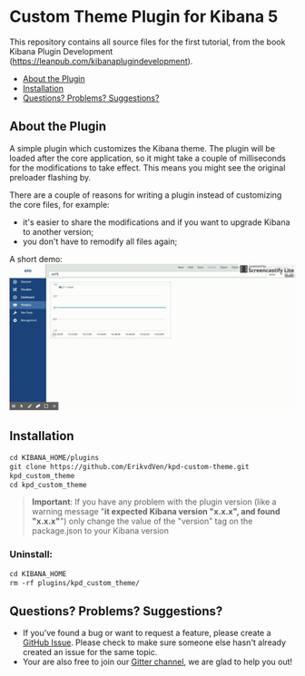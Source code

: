 # Custom Theme Plugin for Kibana 5

This repository contains all source files for the first tutorial, from the book Kibana Plugin Development (https://leanpub.com/kibanaplugindevelopment).

* [About the Plugin](#about-the-plugin)
* [Installation](#installation)
* [Questions? Problems? Suggestions?](#questions-problems-suggestions)

## About the Plugin
A simple plugin which customizes the Kibana theme. The plugin will be loaded after the core application, so it might take a couple of milliseconds for the modifications to take effect.
This means you might see the original preloader flashing by. 

There are a couple of reasons for writing a plugin instead of customizing the core files, for example:

- it's easier to share the modifications and if you want to upgrade Kibana to another version;
- you don't have to remodify all files again;

A short demo:
![Demo custom theme inclusive preloader](img/demo.gif?raw=true "Demo custom theme inclusive preloader")

## Installation
```
cd KIBANA_HOME/plugins
git clone https://github.com/ErikvdVen/kpd-custom-theme.git kpd_custom_theme
cd kpd_custom_theme
```
> **Important**: If you have any problem with the plugin version (like a warning message "**it expected Kibana version "x.x.x", and found "x.x.x"**") only change the value of the "version" tag on the package.json to your Kibana version

### Uninstall:
```
cd KIBANA_HOME
rm -rf plugins/kpd_custom_theme/
```
## Questions? Problems? Suggestions?

- If you've found a bug or want to request a feature, please create a [GitHub Issue](https://github.com/ErikvdVen/kpd-custom-theme/issues/new). Please check to make sure someone else hasn't already created an issue for the same topic.
- Your are also free to join our [Gitter channel](https://gitter.im/kibanaplugindevelopment/Lobby), we are glad to help you out!
